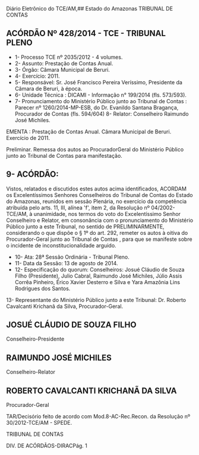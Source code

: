 Diário Eletrônico do TCE/AM,## Estado do Amazonas TRIBUNAL DE CONTAS

## ACÓRDÃO Nº 428/2014 - TCE - TRIBUNAL PLENO

- 1- Processo TCE nº 2035/2012 - 4 volumes.
- 2- Assunto: Prestação de Contas Anual.
- 3- Órgão: Câmara Municipal de Beruri.
- 4- Exercício: 2011.
- 5- Responsável: Sr. José Francisco Pereira Veríssimo, Presidente da Câmara de Beruri, à época.
- 6- Unidade Técnica : DICAMI - Informação n° 199/2014 (fls. 573/593).
- 7-  Pronunciamento  do  Ministério  Público  junto  ao  Tribunal  de  Contas :  Parecer  nº 1260/2014-MP-ESB, do Dr. Evanildo Santana Bragança, Procurador de Contas (fls. 594/604) 8- Relator: Conselheiro Raimundo José Michiles.

EMENTA : Prestação de Contas Anual. Câmara  Municipal  de  Beruri. Exercício de 2011.

Preliminar. Remessa dos autos ao ProcuradorGeral  do  Ministério  Público  junto  ao  Tribunal de Contas para manifestação.

## 9- ACÓRDÃO:

Vistos, relatados e discutidos estes autos acima identificados, ACORDAM os Excelentíssimos  Senhores Conselheiros  do  Tribunal  de  Contas  do  Estado  do  Amazonas, reunidos em sessão Plenária, no exercício da competência atribuída pelo arts. 11, III, alínea 'f',  item  2,  da  Resolução  nº  04/2002-TCE/AM, à  unanimidade, nos  termos  do  voto  do Excelentíssimo Senhor Conselheiro e Relator, em consonância com o pronunciamento do Ministério Público junto a este Tribunal, no sentido de PRELIMINARMENTE, considerando o que dispõe o § 1º do art. 292, remeter os autos à oitiva do Procurador-Geral junto ao Tribunal  de  Contas ,  para  que  se  manifeste  sobre  o  incidente  de  inconstitucionalidade arguido.

- 10- Ata: 28ª Sessão Ordinária - Tribunal Pleno.
- 11- Data da Sessão: 13 de agosto de 2014.
- 12- Especificação do quorum: Conselheiros: Josué Cláudio de Souza Filho (Presidente), Julio Cabral, Raimundo José Michiles,  Júlio Assis Corrêa Pinheiro,  Érico Xavier Desterro e Silva e Yara Amazônia Lins Rodrigues dos Santos.

13- Representante do Ministério Público junto a este Tribunal: Dr. Roberto Cavalcanti Krichanã da Silva, Procurador-Geral.

## JOSUÉ CLÁUDIO DE SOUZA FILHO

Conselheiro-Presidente

## RAIMUNDO JOSÉ MICHILES

Conselheiro-Relator

## ROBERTO CAVALCANTI KRICHANÃ DA SILVA

Procurador-Geral

TAR/Decisório feito de acordo com Mod.8-AC-Rec.Recon. da Resolução nº 30/2012-TCE/AM - SPEDE.

TRIBUNAL DE CONTAS

DIV. DE ACÓRDÃOS-DIRACPág. 1